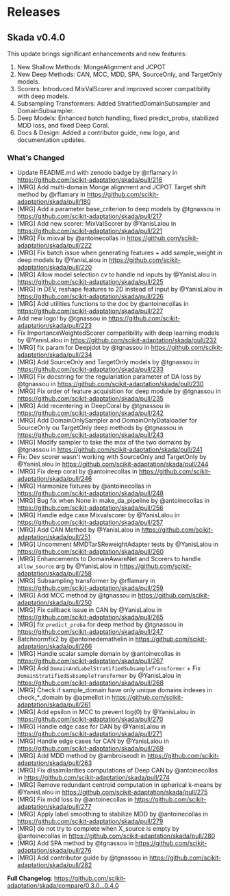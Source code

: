 # Releases

## Skada v0.4.0

This update brings significant enhancements and new features:
1. New Shallow Methods: MongeAlignment and JCPOT
2. New Deep Methods: CAN, MCC, MDD, SPA, SourceOnly, and TargetOnly models.
3. Scorers: Introduced MixValScorer and improved scorer compatibility with deep models.
4. Subsampling Transformers: Added StratifiedDomainSubsampler and DomainSubsampler.
5. Deep Models: Enhanced batch handling, fixed predict_proba, stabilized MDD loss, and fixed Deep Coral.
6. Docs & Design: Added a contributor guide, new logo, and documentation updates.

### What's Changed
* Update README.md with zenodo badge by @rflamary in https://github.com/scikit-adaptation/skada/pull/216
* [MRG] Add multi-domain Monge alignment and JCPOT Target shift method by @rflamary in https://github.com/scikit-adaptation/skada/pull/180
* [MRG] Add a parameter base_criterion to deep models by @tgnassou in https://github.com/scikit-adaptation/skada/pull/217
* [MRG] Add new scorer: MixValScorer by @YanisLalou in https://github.com/scikit-adaptation/skada/pull/221
* [MRG] Fix mixval by @antoinecollas in https://github.com/scikit-adaptation/skada/pull/222
* [MRG] Fix batch issue when generating features + add sample_weight in deep models by @YanisLalou in https://github.com/scikit-adaptation/skada/pull/220
* [MRG] Allow model selection cv to handle nd inputs by @YanisLalou in https://github.com/scikit-adaptation/skada/pull/225
* [MRG] In DEV, reshape features to 2D instead of input by @YanisLalou in https://github.com/scikit-adaptation/skada/pull/226
* [MRG] Add utilities functions to the doc by @antoinecollas in https://github.com/scikit-adaptation/skada/pull/227
* Add new logo! by @tgnassou in https://github.com/scikit-adaptation/skada/pull/223
* Fix ImportanceWeightedScorer compatibility with deep learning models by @YanisLalou in https://github.com/scikit-adaptation/skada/pull/232
* [MRG] fix param for Deepjdot by @tgnassou in https://github.com/scikit-adaptation/skada/pull/234
* [MRG] Add SourceOnly and TargetOnly models by @tgnassou in https://github.com/scikit-adaptation/skada/pull/233
* [MRG] Fix docstring for the regulariation parameter of DA loss by @tgnassou in https://github.com/scikit-adaptation/skada/pull/230
* [MRG] Fix order of feature acquisition for deep module by @tgnassou in https://github.com/scikit-adaptation/skada/pull/235
* [MRG] Add recentering in DeepCoral by @tgnassou in https://github.com/scikit-adaptation/skada/pull/242
* [MRG] Add DomainOnlySampler and DomainOnlyDataloader for SourceOnly ou TargetOnly deep methods by @tgnassou in https://github.com/scikit-adaptation/skada/pull/243
* [MRG] Modify sampler to take the max of the two domains by @tgnassou in https://github.com/scikit-adaptation/skada/pull/241
* Fix: Dev scorer wasn't working with SourceOnly and TargetOnly by @YanisLalou in https://github.com/scikit-adaptation/skada/pull/244
* [MRG] Fix deep coral by @antoinecollas in https://github.com/scikit-adaptation/skada/pull/246
* [MRG] Harmonize fixtures by @antoinecollas in https://github.com/scikit-adaptation/skada/pull/248
* [MRG] Bug fix when None in make_da_pipeline by @antoinecollas in https://github.com/scikit-adaptation/skada/pull/256
* [MRG] Handle edge case Mixvalscorer by @YanisLalou in https://github.com/scikit-adaptation/skada/pull/257
* [MRG] Add CAN Method by @YanisLalou in https://github.com/scikit-adaptation/skada/pull/251
* [MRG] Uncomment MMDTarSReweightAdapter tests by @YanisLalou in https://github.com/scikit-adaptation/skada/pull/260
* [MRG] Enhancements to DomainAwareNet and Scorers to handle `allow_source` arg by @YanisLalou in https://github.com/scikit-adaptation/skada/pull/258
* [MRG] Subsampling transformer by @rflamary in https://github.com/scikit-adaptation/skada/pull/259
* [MRG] Add MCC method by @tgnassou in https://github.com/scikit-adaptation/skada/pull/250
* [MRG] Fix callback issue in CAN by @YanisLalou in https://github.com/scikit-adaptation/skada/pull/265
* [MRG] fix `predict_proba` for deep method by @tgnassou in https://github.com/scikit-adaptation/skada/pull/247
* Batchnormfix2 by @antoinedemathelin in https://github.com/scikit-adaptation/skada/pull/266
* [MRG] Handle scalar sample domain by @antoinecollas in https://github.com/scikit-adaptation/skada/pull/267
* [MRG] Add `DomainAndLabelStratifiedSubsampleTransformer` + Fix `DomainStratifiedSubsampleTransformer` by @YanisLalou in https://github.com/scikit-adaptation/skada/pull/268
* [MRG] Check if sample_domain have only unique domains indexes in check_*_domain by @apmellot in https://github.com/scikit-adaptation/skada/pull/261
* [MRG] Add epsilon in MCC to prevent log(0) by @YanisLalou in https://github.com/scikit-adaptation/skada/pull/270
* [MRG] Handle edge case for DAN by @YanisLalou in https://github.com/scikit-adaptation/skada/pull/271
* [MRG] Handle edge cases for CAN by @YanisLalou in https://github.com/scikit-adaptation/skada/pull/269
* [MRG] Add MDD method by @ambroiseodt in https://github.com/scikit-adaptation/skada/pull/263
* [MRG] Fix dissimilarities computations of Deep CAN by @antoinecollas in https://github.com/scikit-adaptation/skada/pull/274
* [MRG] Remove redundant centroid computation in spherical k-means by @YanisLalou in https://github.com/scikit-adaptation/skada/pull/275
* [MRG] Fix mdd loss by @antoinecollas in https://github.com/scikit-adaptation/skada/pull/277
* [MRG] Apply label smoothing to stabilize MDD by @antoinecollas in https://github.com/scikit-adaptation/skada/pull/279
* [MRG] do not try to complete when X_source is empty by @antoinecollas in https://github.com/scikit-adaptation/skada/pull/280
* [MRG] Add SPA method by @tgnassou in https://github.com/scikit-adaptation/skada/pull/276
* [MRG] Add contributor guide by @tgnassou in https://github.com/scikit-adaptation/skada/pull/282


**Full Changelog**: https://github.com/scikit-adaptation/skada/compare/0.3.0...0.4.0